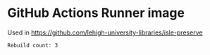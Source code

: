 # GitHub Actions Runner image

Used in https://github.com/lehigh-university-libraries/isle-preserve

```
Rebuild count: 3
```
